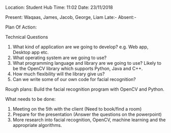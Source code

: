 Location: Student Hub
Time: 11:02
Date: 23/11/2018

Present: Waqaas, James, Jacob, George, Liam
Late:-
Absent:- 
 
Plan Of Action:

Technical Questions 

1. What kind of application are we going to develop? e.g. Web app, Desktop app etc. 
2. What operating system are we going to use?
3. What programming language and library are we going to use? Likely to be the OpenCV library which supports Python, Java and C++.
4. How much flexibility will the library give us? 
5. Can we write some of our own code for facial recognition?

Rough plans:
Build the facial recognition program with OpenCV and Python.

What needs to be done:
1. Meeting on the 5th with the client (Need to book/find a room)
2. Prepare for the presentation (Answer the questions on the powerpoint)
3. More research into facial recognition, OpenCV, machine learning and the appropriate algorithms.